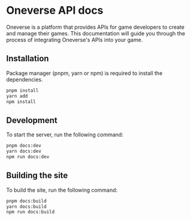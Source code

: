 # Oneverse API docs

Oneverse is a platform that provides APIs for game developers to create and manage their games. This documentation will guide you through the process of integrating Oneverse's APIs into your game.

## Installation

Package manager (pnpm, yarn or npm) is required to install the dependencies.

```bash
pnpm install
yarn add
npm install
```

## Development

To start the server, run the following command:

```bash
pnpm docs:dev
yarn docs:dev
npm run docs:dev
```

## Building the site

To build the site, run the following command:

```bash
pnpm docs:build
yarn docs:build
npm run docs:build
```
